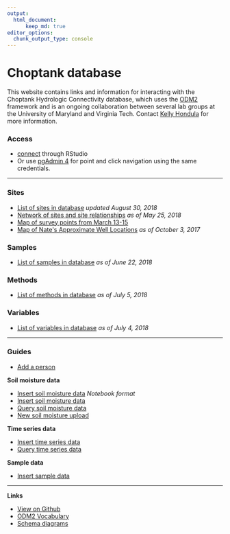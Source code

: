 ```yaml
---
output: 
  html_document:
      keep_md: true
editor_options: 
  chunk_output_type: console
---
```


<!-- README.md is generated from README.Rmd. Please edit that file -->

# Choptank database

This website contains links and information for interacting with the Choptank Hydrologic Connectivity database, which uses the [ODM2](http://www.odm2.org/) framework and is an ongoing collaboration between several lab groups at the University of Maryland and Virginia Tech. Contact [Kelly Hondula](https://github.com/khondula) for more information. 

### Access

* [connect](https://palmerlab-umd.github.io/choptank-db/connect.nb.html) through RStudio
* Or use [pgAdmin 4](https://www.pgadmin.org/) for point and click navigation using the same credentials.


---

### Sites

* [List of sites in database](https://palmerlab-umd.github.io/choptank-db/current-sites.nb.html) *updated August 30, 2018*
* [Network of sites and site relationships](https://palmerlab-umd.github.io/choptank-db/sites-network.html) *as of May 25, 2018*
* [Map of survey points from March 13-15](https://palmerlab-umd.github.io/choptank-db/survey_pts.html)
* [Map of Nate's Approximate Well Locations](https://palmerlab-umd.github.io/choptank-db/ApproxWellLoc.html) 
*as of October 3, 2017*

### Samples

* [List of samples in database](https://palmerlab-umd.github.io/choptank-db/samples.html) *as of June 22, 2018*

### Methods

* [List of methods in database](https://palmerlab-umd.github.io/choptank-db/current-methods.nb.html) *as of July 5, 2018*

### Variables

* [List of variables in database](https://palmerlab-umd.github.io/choptank-db/current-variables.nb.html) *as of July 4, 2018*

---

### Guides

* [Add a person](https://palmerlab-umd.github.io/choptank-db/people.nb.html)

**Soil moisture data**

* [Insert soil moisture data](https://palmerlab-umd.github.io/choptank-db/soil-moisture-notebook.nb.html) _Notebook format_
* [Insert soil moisture data](https://palmerlab-umd.github.io/choptank-db/soil-moisture-measurements.html)
* [Query soil moisture data](https://palmerlab-umd.github.io/choptank-db/query-soil-moisture.nb.html)
* [New soil moisture upload](http://palmerlab-umd.github.io/choptank-db/soilmoisture-data-upload.nb.html)

**Time series data**

* [Insert time series data](https://palmerlab-umd.github.io/choptank-db/wind-data-upload.nb.html)
* [Query time series data](https://palmerlab-umd.github.io/choptank-db/query-time-series.nb.html)

**Sample data**

* [Insert sample data](https://palmerlab-umd.github.io/choptank-db/sample-example.nb.html)

---

**Links**

* [View on Github](https://github.com/palmerlab-umd/choptank-db)
* [ODM2 Vocabulary](http://vocabulary.odm2.org/)
* [Schema diagrams](http://odm2.github.io/ODM2/schemas/ODM2_Current/diagrams/index.html)
